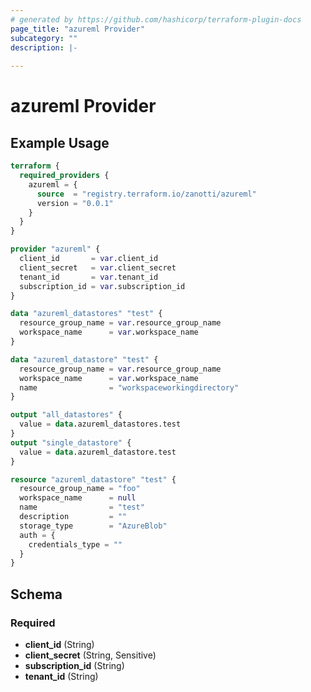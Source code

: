 ```yaml
---
# generated by https://github.com/hashicorp/terraform-plugin-docs
page_title: "azureml Provider"
subcategory: ""
description: |-
  
---
```


# azureml Provider



## Example Usage

```terraform
terraform {
  required_providers {
    azureml = {
      source  = "registry.terraform.io/zanotti/azureml"
      version = "0.0.1"
    }
  }
}

provider "azureml" {
  client_id       = var.client_id
  client_secret   = var.client_secret
  tenant_id       = var.tenant_id
  subscription_id = var.subscription_id
}

data "azureml_datastores" "test" {
  resource_group_name = var.resource_group_name
  workspace_name      = var.workspace_name
}

data "azureml_datastore" "test" {
  resource_group_name = var.resource_group_name
  workspace_name      = var.workspace_name
  name                = "workspaceworkingdirectory"
}

output "all_datastores" {
  value = data.azureml_datastores.test
}
output "single_datastore" {
  value = data.azureml_datastore.test
}

resource "azureml_datastore" "test" {
  resource_group_name = "foo"
  workspace_name      = null
  name                = "test"
  description         = ""
  storage_type        = "AzureBlob"
  auth = {
    credentials_type = ""
  }
}
```

<!-- schema generated by tfplugindocs -->
## Schema

### Required

- **client_id** (String)
- **client_secret** (String, Sensitive)
- **subscription_id** (String)
- **tenant_id** (String)
